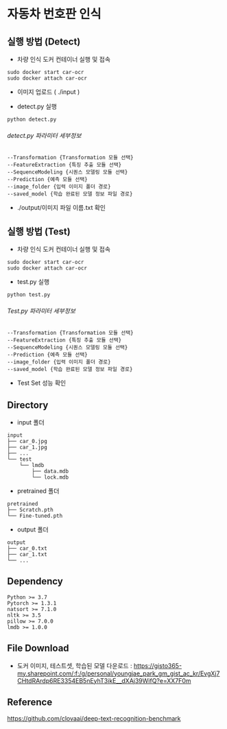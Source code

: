 # 자동차 번호판 인식

## 실행 방법 (Detect)

* 차량 인식 도커 컨테이너  실행 및 접속
```
sudo docker start car-ocr
sudo docker attach car-ocr 
```

* 이미지 업로드 (  ./input  )

* detect.py 실행
```
python detect.py
```

###### detect.py 파라미터 세부정보
```
--Transformation {Transformation 모듈 선택}
--FeatureExtraction {특징 추출 모듈 선택}
--SequenceModeling {시퀀스 모델링 모듈 선택}
--Prediction {예측 모듈 선택}
--image_folder {입력 이미지 폴더 경로}
--saved_model {학습 완료된 모델 정보 파일 경로}
```

* ./output/이미지 파일 이름.txt 확인




## 실행 방법 (Test)

* 차량 인식 도커 컨테이너  실행 및 접속
```
sudo docker start car-ocr
sudo docker attach car-ocr 
```

* test.py 실행
```
python test.py
```

###### Test.py 파라미터 세부정보
```
--Transformation {Transformation 모듈 선택}
--FeatureExtraction {특징 추출 모듈 선택}
--SequenceModeling {시퀀스 모델링 모듈 선택}
--Prediction {예측 모듈 선택}
--image_folder {입력 이미지 폴더 경로}
--saved_model {학습 완료된 모델 정보 파일 경로}
```

* Test Set 성능 확인

## Directory

* input 폴더
```
input
├── car_0.jpg
├── car_1.jpg
├── ...
└── test    
    └── lmdb
        ├── data.mdb
        └── lock.mdb
```

* pretrained 폴더

```
pretrained
├── Scratch.pth
└── Fine-tuned.pth
```

* output 폴더
```
output
├── car_0.txt
├── car_1.txt
└── ...
```

## Dependency
```
Python >= 3.7
Pytorch >= 1.3.1
natsort >= 7.1.0
nltk >= 3.5
pillow >= 7.0.0
lmdb >= 1.0.0
```

## File Download
* 도커 이미지, 테스트셋, 학습된 모델 다운로드 : 
https://gisto365-my.sharepoint.com/:f:/g/personal/youngjae_park_gm_gist_ac_kr/EvgXj7CHtdRArdp6RE3354EB5nEyhT3ikE__dXAj39WifQ?e=XX7F0m

## Reference
https://github.com/clovaai/deep-text-recognition-benchmark
